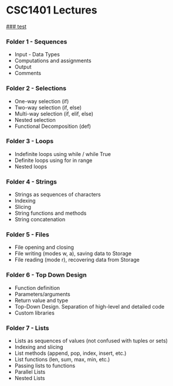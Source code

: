 # CSC1401 Lectures

[### test](1-sequences/)
### Folder 1 - Sequences
- Input - Data Types
- Computations and assignments
- Output
- Comments

### Folder 2 - Selections
- One-way selection (if)
- Two-way selection (if, else)
- Multi-way selection (if, elif, else)
- Nested selection
- Functional Decomposition (def)

### Folder 3 - Loops
- Indefinite loops using while / while True
- Definite loops using for in range
- Nested loops

### Folder 4 - Strings
- Strings as sequences of characters
- Indexing
- Slicing
- String functions and methods
- String concatenation

### Folder 5 - Files
- File opening and closing
- File writing (modes w, a), saving data to Storage
- File reading (mode r), recovering data from Storage

### Folder 6 - Top Down Design
- Function definition
- Parameters/arguments
- Return value and type
- Top-Down Design.  Separation of high-level and detailed code
- Custom libraries

### Folder 7 - Lists
- Lists as sequences of values (not confused with tuples or sets)
- Indexing and slicing
- List methods (append, pop, index, insert, etc.)
- List functions (len, sum, max, min, etc.)
- Passing lists to functions
- Parallel Lists
- Nested Lists
